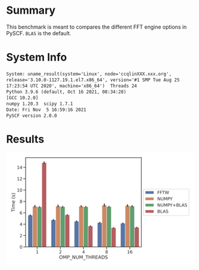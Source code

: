 # Summary
This benchmark is meant to compares the different FFT engine options in PySCF. `BLAS` is the default.

# System Info

```
System: uname_result(system='Linux', node='ccqlinXXX.xxx.org', release='3.10.0-1127.19.1.el7.x86_64', version='#1 SMP Tue Aug 25 17:23:54 UTC 2020', machine='x86_64')  Threads 24
Python 3.9.6 (default, Oct 16 2021, 08:34:28) 
[GCC 10.2.0]
numpy 1.20.3  scipy 1.7.1
Date: Fri Nov  5 16:59:16 2021
PySCF version 2.0.0
```

# Results 
![](_figures/bench_fft_report.svg)